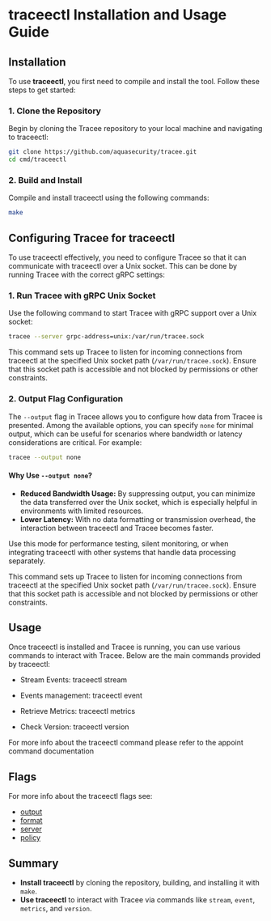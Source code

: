 # traceectl Installation and Usage Guide

## Installation

To use **traceectl**, you first need to compile and install the tool. Follow these steps to get started:

### 1. **Clone the Repository**

   Begin by cloning the Tracee repository to your local machine and navigating to traceectl:

   ``` bash
   git clone https://github.com/aquasecurity/tracee.git
   cd cmd/traceectl
   ```

### 2. **Build and Install**

   Compile and install traceectl using the following commands:

   ``` bash
   make
   ```

## Configuring Tracee for traceectl

To use traceectl effectively, you need to configure Tracee so that it can communicate with traceectl over a Unix socket. This can be done by running Tracee with the correct gRPC settings:

### 1. **Run Tracee with gRPC Unix Socket**

Use the following command to start Tracee with gRPC support over a Unix socket:

``` bash
tracee --server grpc-address=unix:/var/run/tracee.sock
```

This command sets up Tracee to listen for incoming connections from traceectl at the specified Unix socket path (`/var/run/tracee.sock`). Ensure that this socket path is accessible and not blocked by permissions or other constraints.

### 2. **Output Flag Configuration**

The `--output` flag in Tracee allows you to configure how data from Tracee is presented. Among the available options, you can specify `none` for minimal output, which can be useful for scenarios where bandwidth or latency considerations are critical. For example:

``` bash
tracee --output none
```

#### Why Use `--output none`?

- **Reduced Bandwidth Usage:** By suppressing output, you can minimize the data transferred over the Unix socket, which is especially helpful in environments with limited resources.
- **Lower Latency:** With no data formatting or transmission overhead, the interaction between traceectl and Tracee becomes faster.

Use this mode for performance testing, silent monitoring, or when integrating traceectl with other systems that handle data processing separately.

This command sets up Tracee to listen for incoming connections from traceectl at the specified Unix socket path (`/var/run/tracee.sock`).
Ensure that this socket path is accessible and not blocked by permissions or other constraints.

## Usage

Once traceectl is installed and Tracee is running, you can use various commands to interact with Tracee. Below are the main commands provided by traceectl:

- Stream Events: traceectl stream

- Events management: traceectl event

- Retrieve Metrics: traceectl metrics

- Check Version: traceectl version

For more info about the traceectl command please refer to the appoint command documentation

## Flags

For more info about the traceectl flags see:

- [output](./flags/output.md)
- [format](./flags/format.md)
- [server](./flags/server.md)
- [policy](./flags/policy.md)

## Summary

- **Install traceectl** by cloning the repository, building, and installing it with `make`.
- **Use traceectl** to interact with Tracee via commands like `stream`, `event`, `metrics`, and `version`.
